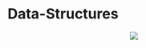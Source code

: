 # Data-Structures

<p align="center">
  <img src="https://profile-counter.glitch.me/ComradeMohan-Data-Structures/count.svg" />
</p>
